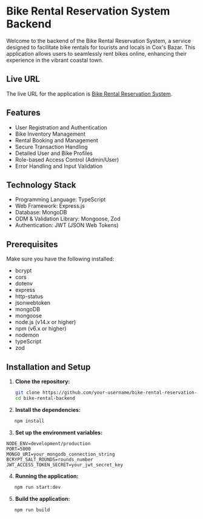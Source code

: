 # Bike Rental Reservation System Backend

Welcome to the backend of the Bike Rental Reservation System, a service designed to facilitate bike rentals for tourists and locals in Cox's Bazar. This application allows users to seamlessly rent bikes online, enhancing their experience in the vibrant coastal town.

## Live URL

The live URL for the application is [Bike Rental Reservation System](https://bike-rental-backend-ecru.vercel.app/).

## Features

- User Registration and Authentication
- Bike Inventory Management
- Rental Booking and Management
- Secure Transaction Handling
- Detailed User and Bike Profiles
- Role-based Access Control (Admin/User)
- Error Handling and Input Validation

## Technology Stack

- Programming Language: TypeScript
- Web Framework: Express.js
- Database: MongoDB
- ODM & Validation Library: Mongoose, Zod
- Authentication: JWT (JSON Web Tokens)

## Prerequisites

Make sure you have the following installed:

- bcrypt
- cors
- dotenv
- express
- http-status
- jsonwebtoken
- mongoDB
- mongoose
- node.js (v14.x or higher)
- npm (v6.x or higher)
- nodemon
- typeScript
- zod

## Installation and Setup

1. **Clone the repository:**

   ```bash
   git clone https://github.com/your-username/bike-rental-reservation-system.git
   cd bike-rental-backend
   ```

2. **Install the dependencies:**

```bash
   npm install
```

3. **Set up the environment variables:**

```
NODE_ENV=development/production
PORT=5000
MONGO_URI=your_mongodb_connection_string
BCRYPT_SALT_ROUNDS=rounds_number
JWT_ACCESS_TOKEN_SECRET=your_jwt_secret_key

```

4. **Running the application:**

```bash
   npm run start:dev
```

5. **Build the application:**

```bash
   npm run build
```
